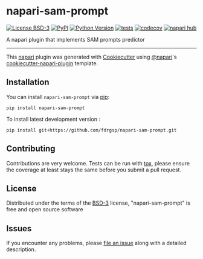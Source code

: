 # napari-sam-prompt

[![License BSD-3](https://img.shields.io/pypi/l/napari-sam-prompt.svg?color=green)](https://github.com/fdrgsp/napari-sam-prompt/raw/main/LICENSE)
[![PyPI](https://img.shields.io/pypi/v/napari-sam-prompt.svg?color=green)](https://pypi.org/project/napari-sam-prompt)
[![Python Version](https://img.shields.io/pypi/pyversions/napari-sam-prompt.svg?color=green)](https://python.org)
[![tests](https://github.com/fdrgsp/napari-sam-prompt/workflows/tests/badge.svg)](https://github.com/fdrgsp/napari-sam-prompt/actions)
[![codecov](https://codecov.io/gh/fdrgsp/napari-sam-prompt/branch/main/graph/badge.svg)](https://codecov.io/gh/fdrgsp/napari-sam-prompt)
[![napari hub](https://img.shields.io/endpoint?url=https://api.napari-hub.org/shields/napari-sam-prompt)](https://napari-hub.org/plugins/napari-sam-prompt)

A napari plugin that implements SAM prompts predictor

----------------------------------

This [napari] plugin was generated with [Cookiecutter] using [@napari]'s [cookiecutter-napari-plugin] template.

<!--
Don't miss the full getting started guide to set up your new package:
https://github.com/napari/cookiecutter-napari-plugin#getting-started

and review the napari docs for plugin developers:
https://napari.org/stable/plugins/index.html
-->

## Installation

You can install `napari-sam-prompt` via [pip]:

    pip install napari-sam-prompt



To install latest development version :

    pip install git+https://github.com/fdrgsp/napari-sam-prompt.git


## Contributing

Contributions are very welcome. Tests can be run with [tox], please ensure
the coverage at least stays the same before you submit a pull request.

## License

Distributed under the terms of the [BSD-3] license,
"napari-sam-prompt" is free and open source software

## Issues

If you encounter any problems, please [file an issue] along with a detailed description.

[napari]: https://github.com/napari/napari
[Cookiecutter]: https://github.com/audreyr/cookiecutter
[@napari]: https://github.com/napari
[MIT]: http://opensource.org/licenses/MIT
[BSD-3]: http://opensource.org/licenses/BSD-3-Clause
[GNU GPL v3.0]: http://www.gnu.org/licenses/gpl-3.0.txt
[GNU LGPL v3.0]: http://www.gnu.org/licenses/lgpl-3.0.txt
[Apache Software License 2.0]: http://www.apache.org/licenses/LICENSE-2.0
[Mozilla Public License 2.0]: https://www.mozilla.org/media/MPL/2.0/index.txt
[cookiecutter-napari-plugin]: https://github.com/napari/cookiecutter-napari-plugin

[file an issue]: https://github.com/fdrgsp/napari-sam-prompt/issues

[napari]: https://github.com/napari/napari
[tox]: https://tox.readthedocs.io/en/latest/
[pip]: https://pypi.org/project/pip/
[PyPI]: https://pypi.org/
